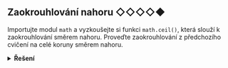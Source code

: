 ## Zaokrouhlování nahoru ◇◇◇◇◆

Importujte modul `math` a vyzkoušejte si funkci `math.ceil()`, která slouží k zaokrouhlování směrem nahoru. Proveďte
zaokrouhlování z předchozího cvičení na celé koruny směrem nahoru.

<details>
<summary><b>Řešení</b></summary>


```python
import math

eura = 12 * 0.65
koruny = math.ceil(24 * eura)
```

</details>
